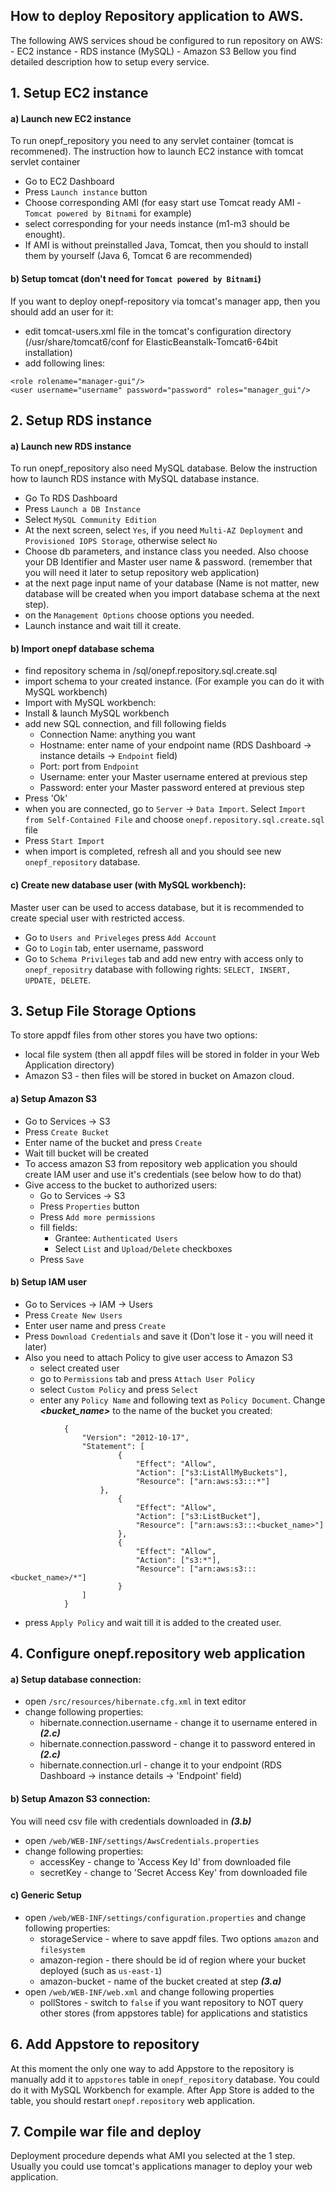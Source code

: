 How to deploy Repository application to AWS.
-------------------
The following AWS services shoud be configured to run repository on AWS:
	- EC2 instance 
	- RDS instance (MySQL)
	- Amazon S3 
Bellow you find detailed description how to setup every service.

## 1. Setup EC2 instance
#### a) Launch new EC2 instance
To run onepf_repository you need to any servlet container (tomcat is recommened). The instruction how to launch EC2 instance with tomcat servlet container 
   
   - Go to EC2 Dashboard
   - Press `Launch instance` button
   - Choose corresponding AMI (for easy start use Tomcat ready AMI - `Tomcat powered by Bitnami` for example)
   - select corresponding for your needs instance (m1-m3 should be enought).
   - If AMI is without preinstalled Java, Tomcat, then you should to install them by yourself (Java 6, Tomcat 6 are recommended)
	
#### b) Setup tomcat (don't need for `Tomcat powered by Bitnami`)
If you want to deploy onepf-repository via tomcat's manager app, then you should add an user for it:

- edit tomcat-users.xml file in the tomcat's configuration directory (/usr/share/tomcat6/conf for ElasticBeanstalk-Tomcat6-64bit installation)
- add following lines: 

```
<role rolename="manager-gui"/>
<user username="username" password="password" roles="manager_gui"/>
```

## 2. Setup RDS instance

#### a) Launch new RDS instance 
To run onepf_repository also need MySQL database. Below the instruction how to launch RDS instance with MySQL database instance.

- Go To RDS Dashboard
- Press `Launch a DB Instance`
- Select `MySQL Community Edition`
- At the next screen, select `Yes`, if you need `Multi-AZ Deployment` and `Provisioned IOPS Storage`, otherwise select `No`
- Choose db parameters, and instance class you needed. Also choose your DB Identifier and Master user name & password. (remember that you will need it later to setup repository web application)
- at the next page input name of your database (Name is not matter, new database will be created when you import database schema at the next step).
- on the `Management Options` choose options you needed.
- Launch instance and wait till it create.

#### b) Import onepf database schema
- find repository schema in /sql/onepf.repository.sql.create.sql
- import schema to your created instance. (For example you can do it with MySQL workbench)
- Import with MySQL workbench:
- Install & launch MySQL workbench
- add new SQL connection, and fill following fields
	- Connection Name: anything you want
	- Hostname: enter name of your endpoint name (RDS Dashboard -> instance details -> `Endpoint` field)
	- Port: port from `Endpoint`
	- Username: enter your Master username entered at previous step
	- Password: enter your Master password entered at previous step
- Press 'Ok'
- when you are connected, go to `Server` -> `Data Import`. Select `Import from Self-Contained File` and choose `onepf.repository.sql.create.sql` file
- Press `Start Import`
- when import is completed, refresh all and you should see new `onepf_repository` database. 

#### c) Create new database user (with MySQL workbench):
Master user can be used to access database, but it is recommended to create special user with restricted access.

- Go to `Users and Priveleges` press `Add Account`
- Go to `Login` tab, enter username, password
- Go to `Schema Privileges` tab and add new entry with access only to `onepf_repositry` database with following rights: `SELECT, INSERT, UPDATE, DELETE`. 

## 3. Setup File Storage Options
To store appdf files from other stores you have two options:

- local file system (then all appdf files will be stored in folder in your Web Application directory)
- Amazon S3 - then files will be stored in bucket on Amazon cloud.
#### a) Setup Amazon S3
- Go to Services -> S3
- Press `Create Bucket`
- Enter name of the bucket and press `Create`
- Wait till bucket will be created
- To access amazon S3 from repository web application you should create IAM user and use it's credentials (see below how to do that)
- Give access to the bucket to authorized users:
	- Go to Services -> S3
	- Press `Properties` button
	- Press `Add more permissions`
	- fill fields:
		- Grantee: `Authenticated Users`
		- Select `List` and `Upload/Delete` checkboxes
	- Press `Save`
#### b) Setup IAM user
- Go to Services -> IAM -> Users
- Press `Create New Users`
- Enter user name and press `Create`
- Press `Download Credentials` and save it (Don't lose it - you will need it later)
- Also you need to attach Policy to give user access to Amazon S3
	- select created user
	- go to `Permissions` tab and press `Attach User Policy`
	- select `Custom Policy` and press `Select`
	- enter any `Policy Name` and following text as `Policy Document`. Change ***<bucket_name>*** to the name of the bucket you created:
	
```
			{
 		 		"Version": "2012-10-17",
  				"Statement": [
    					{
      						"Effect": "Allow",
      						"Action": ["s3:ListAllMyBuckets"],
      						"Resource": ["arn:aws:s3:::*"]
   					},
    					{
      						"Effect": "Allow",
      						"Action": ["s3:ListBucket"],
      						"Resource": ["arn:aws:s3:::<bucket_name>"]
    					},
    					{
      						"Effect": "Allow",
      						"Action": ["s3:*"],
      						"Resource": ["arn:aws:s3:::<bucket_name>/*"]
    					}
  				]
			}
```
- press `Apply Policy` and wait till it is added to the created user.
			
		
## 4. Configure onepf.repository web application 
#### a) Setup database connection:
- open `/src/resources/hibernate.cfg.xml` in text editor
- change following properties:
	- hibernate.connection.username - change it to username entered in ***(2.c)***
	- hibernate.connection.password - change it to password entered in ***(2.c)***
	- hibernate.connection.url - change it to your endpoint (RDS Dashboard -> instance details -> 'Endpoint' field)
	
#### b) Setup Amazon S3 connection:
You will need csv file with credentials downloaded in ***(3.b)***

- open `/web/WEB-INF/settings/AwsCredentials.properties`
- change following properties:
	- accessKey - change to 'Access Key Id' from downloaded file
	- secretKey - change to 'Secret Access Key' from downloaded file
	
#### c) Generic Setup
- open `/web/WEB-INF/settings/configuration.properties` and change following properties:
	- storageService - where to save appdf files. Two options `amazon` and `filesystem`
	- amazon-region - there should be id of region where your bucket deployed (such as `us-east-1`)
	- amazon-bucket - name of the bucket created at step ***(3.a)***
- open `/web/WEB-INF/web.xml` and change following properties
	- pollStores - switch to `false` if you want repository to NOT query other stores (from appstores table) for applications and statistics 

## 6. Add Appstore to repository
At this moment the only one way to add Appstore to the repository is manually add it to `appstores` table in `onepf_repository` database. You could do it with MySQL Workbench for example. After App Store is added to the table, you should restart `onepf.repository` web application.

## 7. Compile war file and deploy
Deployment procedure depends what AMI you selected at the 1 step. Usually you could use tomcat's applications manager to deploy your web application. 